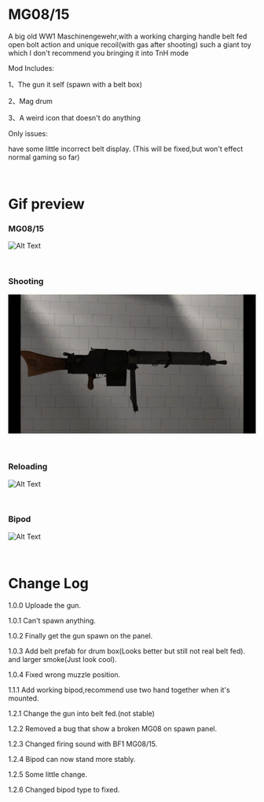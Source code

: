 # MG08/15

A big old WW1 Maschinengewehr,with a working charging handle
belt fed open bolt action and unique recoil(with gas after shooting)
such a giant toy which I don't recommend you bringing it into TnH mode

Mod Includes:

1、The gun it self (spawn with a belt box)

2、Mag drum

3、A weird icon that doesn't do anything


Only issues:

have some little incorrect belt display.
(This will be fixed,but won't effect normal gaming so far)

&nbsp;

# Gif preview

### MG08/15
![Alt Text](https://raw.githubusercontent.com/JerryAr-offline/H3VR-MG08-15/main/Gifs/view.gif)

&nbsp;

### Shooting
![Alt Text](https://raw.githubusercontent.com/JerryAr-offline/H3VR-MG08-15/main/Gifs/shooting.gif)

&nbsp;

### Reloading
![Alt Text](https://raw.githubusercontent.com/JerryAr-offline/H3VR-MG08-15/main/Gifs/reloading.gif)

&nbsp;

### Bipod
![Alt Text](https://raw.githubusercontent.com/JerryAr-offline/H3VR-MG08-15/main/Gifs/bipod.gif)

&nbsp;


# Change Log

1.0.0 Uploade the gun.

1.0.1 Can't spawn anything.

1.0.2 Finally get the gun spawn on the panel.

1.0.3 Add belt prefab for drum box(Looks better but still not real belt fed).
         and larger smoke(Just look cool).

1.0.4 Fixed wrong muzzle position.

1.1.1 Add working bipod,recommend use 
         two hand together when it's mounted.

1.2.1 Change the gun into belt fed.(not stable)

1.2.2 Removed a bug that show a broken MG08 on spawn panel.

1.2.3 Changed firing sound with BF1 MG08/15.

1.2.4 Bipod can now stand more stably.

1.2.5 Some little change.

1.2.6 Changed bipod type to fixed.
